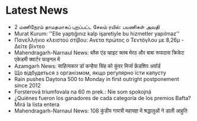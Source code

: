 # Latest News
-  2 மணிநேரம் தாமதமாகப் புறப்பட்ட சேலம் ரயில்: பயணிகள் அவதி
-  Murat Kurum: ''Elle yaptığınız kalp işaretiyle bu hizmetler yapılmaz''
-  Πανελλήνιο κλειστού στίβου: Ανετα πρώτος ο Τεντόγλου με 8,26μ - Δείτε βίντεο
-  Mahendragarh-Narnaul News: ब्लैक एंड व्हाइट क्लब मेरठ और बाबा रूपादास क्रिकेट एकेडमी क्वार्टर फाइनल में
-  Azamgarh News: साहित्यकार डॉ कन्हैया सिंह को कुंवर मिर्जा फ्रेंडशिप अवॉर्ड
-  Що відбудеться з організмом, якщо регулярно їсти капусту
-  Rain pushes Daytona 500 to Monday in first outright postponement since 2012
-  Forsterová triumfovala na 60 m prek.: Nie som spokojná
-  ¿Quiénes fueron los ganadores de cada categoría de los premios Bafta? Mirá la lista entera
-  Mahendragarh-Narnaul News: 108 कुंडीय गायत्री महायज्ञ में श्रद्धालुओं ने डाली आहुति
